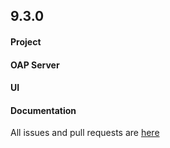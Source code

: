 ## 9.3.0

#### Project


#### OAP Server


#### UI


#### Documentation


All issues and pull requests are [here](https://github.com/apache/skywalking/milestone/149?closed=1)
